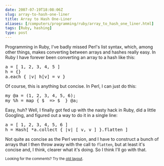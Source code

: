 ```yaml
--- 
date: 2007-07-19T18:08:06Z
slug: array-to-hash-one-liner
title: Array to Hash One-Liner
aliases: [/computers/programming/ruby/array_to_hash_one_liner.html]
tags: [Ruby, hashing]
type: post
---
```


<p>Programming in Ruby, I've badly missed Perl's list syntax, which, among other things, makes converting between arrays and hashes really easy. In Ruby I have forever been converting an array to a hash like this:</p>

<pre>
a = [ 1, 2, 3, 4, 5 ]
h = {}
a.each { |v| h[v] = v }
</pre>

<p>Of course, this is anything but concise. In Perl, I can just do this:</p>

<pre>
my @a = (1, 2, 3, 4, 5, 6);
my %h = map { $_ => $_ } @a;
</pre>

<p>Easy, huh? Well, I finally got fed up with the nasty hack in Ruby, did a little Googling, and figured out a way to do it in a single line:</p>

<pre>
a = [ 1, 2, 3, 4, 5, 6 ]
h = Hash[ *a.collect { |v| [ v, v ] }.flatten ]
</pre>

<p>Not quite as concise as the Perl version, and I have to construct a bunch of arrays that I then throw away with the call to <code>flatten</code>, but at least it's concise and, I think, clearer what it's doing. So I think I'll go with that.</p>

<p class="past"><small>Looking for the comments? Try the <a rel="nofollow" href="//past.justatheory.com/computers/programming/ruby/array_to_hash_one_liner.html">old layout</a>.</small></p>


